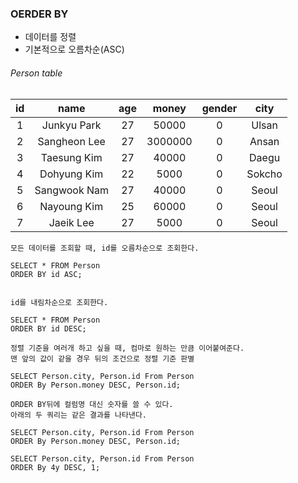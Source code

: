 ### OERDER BY

- 데이터를 정렬
- 기본적으로 오름차순(ASC)

###### Person table

| id  |     name     | age |  money  | gender |  city  |
| :-: | :----------: | :-: | :-----: | :----: | :----: |
|  1  | Junkyu Park  | 27  |  50000  |   0    | Ulsan  |
|  2  | Sangheon Lee | 27  | 3000000 |   0    | Ansan  |
|  3  | Taesung Kim  | 27  |  40000  |   0    | Daegu  |
|  4  | Dohyung Kim  | 22  |  5000   |   0    | Sokcho |
|  5  | Sangwook Nam | 27  |  40000  |   0    | Seoul  |
|  6  | Nayoung Kim  | 25  |  60000  |   0    | Seoul  |
|  7  |  Jaeik Lee   | 27  |  5000   |   0    | Seoul  |

```
모든 데이터를 조회할 때, id를 오름차순으로 조회한다.

SELECT * FROM Person
ORDER BY id ASC;


id를 내림차순으로 조회한다.

SELECT * FROM Person
ORDER BY id DESC;
```

```
정렬 기준을 여러개 하고 싶을 때, 컴마로 원하는 만큼 이어붙여준다.
맨 앞의 값이 같을 경우 뒤의 조건으로 정렬 기준 판별

SELECT Person.city, Person.id From Person
ORDER By Person.money DESC, Person.id;
```

```
ORDER BY뒤에 컬럼명 대신 숫자를 쓸 수 있다.
아래의 두 쿼리는 같은 결과를 나타낸다.

SELECT Person.city, Person.id From Person
ORDER By Person.money DESC, Person.id;

SELECT Person.city, Person.id From Person
ORDER By 4y DESC, 1;
```
